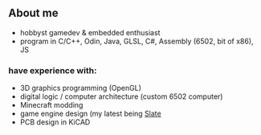 ## About me
- hobbyst gamedev & embedded enthusiast
- program in C/C++, Odin, Java, GLSL, C#, Assembly (6502, bit of x86), JS
### have experience with:
-  3D graphics programming (OpenGL)
-  digital logic / computer architecture (custom 6502 computer)
-  Minecraft modding
-  game engine design (my latest being [Slate](https://github.com/hadron13/Slate)
-  PCB design in KiCAD
